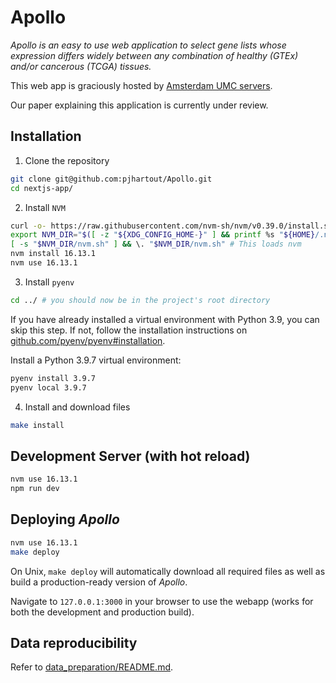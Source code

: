 # Apollo

_Apollo is an easy to use web application to select gene lists whose expression differs widely between any combination of healthy (GTEx) and/or cancerous (TCGA) tissues._

This web app is graciously hosted by [Amsterdam UMC servers](https://hgserver3.amc.nl/apollo).

Our paper explaining this application is currently under review.

## Installation

1. Clone the repository

```bash
git clone git@github.com:pjhartout/Apollo.git
cd nextjs-app/
```

2. Install `NVM`

```bash
curl -o- https://raw.githubusercontent.com/nvm-sh/nvm/v0.39.0/install.sh | bash
export NVM_DIR="$([ -z "${XDG_CONFIG_HOME-}" ] && printf %s "${HOME}/.nvm" || printf %s "${XDG_CONFIG_HOME}/nvm")"
[ -s "$NVM_DIR/nvm.sh" ] && \. "$NVM_DIR/nvm.sh" # This loads nvm
nvm install 16.13.1
nvm use 16.13.1
```

3. Install `pyenv`

```bash
cd ../ # you should now be in the project's root directory
```

If you have already installed a virtual environment with Python 3.9, you can skip this step. If not, follow the installation instructions on [github.com/pyenv/pyenv#installation](https://github.com/pyenv/pyenv#installation).

Install a Python 3.9.7 virtual environment:

```bash
pyenv install 3.9.7
pyenv local 3.9.7
```

4. Install and download files

```bash
make install
```

## Development Server (with hot reload)

```bash
nvm use 16.13.1
npm run dev
```

## Deploying _Apollo_

```bash
nvm use 16.13.1
make deploy
```

On Unix, `make deploy` will automatically download all required files as well as build a production-ready version of _Apollo_.

Navigate to `127.0.0.1:3000` in your browser to use the webapp (works for both
the development and production build).

## Data reproducibility

Refer to [data_preparation/README.md](data_preparation/README.md).
